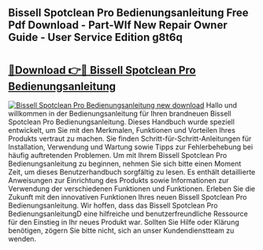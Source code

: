 ## Bissell Spotclean Pro Bedienungsanleitung Free Pdf Download - Part-WIf New Repair Owner Guide - User Service Edition g8t6q

# <h2><a href="http://df1fbqy.blite.top/?on=Bissell+Spotclean+Pro+Bedienungsanleitung">🔗Download 👉🔴 Bissell Spotclean Pro Bedienungsanleitung</a></h2>

[![Bissell Spotclean Pro Bedienungsanleitung new download](https://i.imgur.com/lujVjoI.png)](http://df1fbqy.blite.top/?on=Bissell+Spotclean+Pro+Bedienungsanleitung)
Hallo und willkommen in der Bedienungsanleitung für Ihren brandneuen Bissell Spotclean Pro Bedienungsanleitung. Dieses Handbuch wurde speziell entwickelt, um Sie mit den Merkmalen, Funktionen und Vorteilen Ihres Produkts vertraut zu machen. Sie finden Schritt-für-Schritt-Anleitungen für Installation, Verwendung und Wartung sowie Tipps zur Fehlerbehebung bei häufig auftretenden Problemen. Um mit Ihrem Bissell Spotclean Pro Bedienungsanleitung zu beginnen, nehmen Sie sich bitte einen Moment Zeit, um dieses Benutzerhandbuch sorgfältig zu lesen. Es enthält detaillierte Anweisungen zur Einrichtung des Produkts sowie Informationen zur Verwendung der verschiedenen Funktionen und Funktionen. Erleben Sie die Zukunft mit den innovativen Funktionen Ihres neuen Bissell Spotclean Pro Bedienungsanleitung. Wir hoffen, dass das Bissell Spotclean Pro BedienungsanleitungD eine hilfreiche und benutzerfreundliche Ressource für den Einstieg in Ihr neues Produkt war. Sollten Sie Hilfe oder Klärung benötigen, zögern Sie bitte nicht, sich an unser Kundendienstteam zu wenden.
